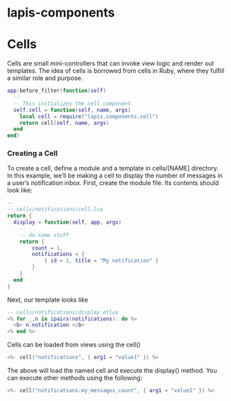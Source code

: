 # lapis-components
    
# Cells
Cells are small mini-controllers that can invoke view logic and render out templates. The idea of cells is borrowed from cells in Ruby, where they fulfill a similar role and purpose.

```lua
app:before_filter(function(self)
  --
  -- This initializes the cell component
  self.cell = function(self, name, args)
    local cell = require("lapis.components.cell")
    return cell(self, name, args)
  end
end)
```
### Creating a Cell
To create a cell, define a module and a template in cells/[NAME] directory. In this example, we’ll be making a cell to display the number of messages in a user’s notification inbox. First, create the module file. Its contents should look like:

```lua
--
-- cells/notifications/cell.lua
return {
  display = function(self, app, args)
    --
    -- do some stuff
    return {
        count = 1,
        notifications = {
            { id = 1, title = "My notification" }
        }
    }
  end
}
```

Next, our template looks like
``` lua
-- cells/notifications/display.etlua
<% for _,n in ipairs(notifications): do %>
  <b> n.notification </b>
<% end %>
```

Cells can be loaded from views using the cell()
``` lua
<%- cell("notifications", { arg1 = "value1" }) %>
``` 
The above will load the named cell and execute the display() method. 
You can execute other methods using the following:
``` lua
<%- cell("notifications:my_messages_count", { arg1 = "value1" }) %>
``` 
